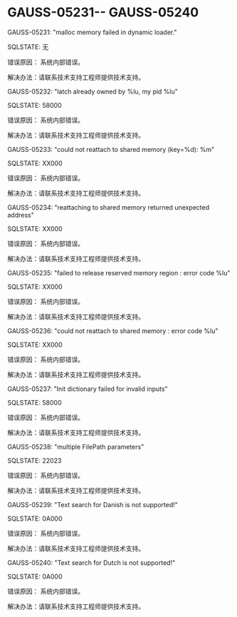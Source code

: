 # GAUSS-05231-- GAUSS-05240<a name="ZH-CN_TOPIC_0302073316"></a>

GAUSS-05231: "malloc memory failed in dynamic loader."

SQLSTATE: 无

错误原因： 系统内部错误。

解决办法：请联系技术支持工程师提供技术支持。

GAUSS-05232: "latch already owned by %lu, my pid %lu"

SQLSTATE: 58000

错误原因： 系统内部错误。

解决办法：请联系技术支持工程师提供技术支持。

GAUSS-05233: "could not reattach to shared memory \(key=%d\): %m"

SQLSTATE: XX000

错误原因： 系统内部错误。

解决办法：请联系技术支持工程师提供技术支持。

GAUSS-05234: "reattaching to shared memory returned unexpected address"

SQLSTATE: XX000

错误原因： 系统内部错误。

解决办法：请联系技术支持工程师提供技术支持。

GAUSS-05235: "failed to release reserved memory region : error code %lu"

SQLSTATE: XX000

错误原因： 系统内部错误。

解决办法：请联系技术支持工程师提供技术支持。

GAUSS-05236: "could not reattach to shared memory : error code %lu"

SQLSTATE: XX000

错误原因： 系统内部错误。

解决办法：请联系技术支持工程师提供技术支持。

GAUSS-05237: "Init dictionary failed for invalid inputs"

SQLSTATE: 58000

错误原因： 系统内部错误。

解决办法：请联系技术支持工程师提供技术支持。

GAUSS-05238: "multiple FilePath parameters"

SQLSTATE: 22023

错误原因： 系统内部错误。

解决办法：请联系技术支持工程师提供技术支持。

GAUSS-05239: "Text search for Danish is not supported!"

SQLSTATE: 0A000

错误原因： 系统内部错误。

解决办法：请联系技术支持工程师提供技术支持。

GAUSS-05240: "Text search for Dutch is not supported!"

SQLSTATE: 0A000

错误原因： 系统内部错误。

解决办法：请联系技术支持工程师提供技术支持。

